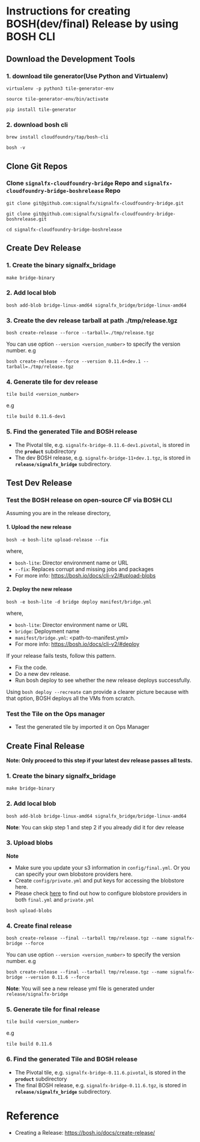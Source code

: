 # Instructions for creating BOSH(dev/final) Release by using BOSH CLI

## Download the Development Tools

### 1. download tile generator(Use Python and Virtualenv)
```
virtualenv -p python3 tile-generator-env

source tile-generator-env/bin/activate

pip install tile-generator
```

### 2. download bosh cli
```
brew install cloudfoundry/tap/bosh-cli

bosh -v
```

## Clone Git Repos
### Clone `signalfx-cloudfoundry-bridge` Repo and `signalfx-cloudfoundry-bridge-boshrelease` Repo
```
git clone git@github.com:signalfx/signalfx-cloudfoundry-bridge.git

git clone git@github.com:signalfx/signalfx-cloudfoundry-bridge-boshrelease.git

cd signalfx-cloudfoundry-bridge-boshrelease

```

## Create Dev Release

### 1. Create the binary signalfx_bridage
```
make bridge-binary
```

### 2. Add local blob
```
bosh add-blob bridge-linux-amd64 signalfx_bridge/bridge-linux-amd64
```

### 3. Create the dev release tarball at path ./tmp/release.tgz
```
bosh create-release --force --tarball=./tmp/release.tgz
```
You can use option `--version <version_number>` to specify the version number. e.g
```
bosh create-release --force --version 0.11.6+dev.1 --tarball=./tmp/release.tgz
```

### 4. Generate tile for dev release
```
tile build <version_number>
```
e.g
```
tile build 0.11.6-dev1
```

### 5. Find the generated Tile and BOSH release
- The Pivotal tile, e.g. `signalfx-bridge-0.11.6-dev1.pivotal`, is stored in the **`product`** subdirectory
- The dev BOSH release, e.g. `signalfx-bridge-11+dev.1.tgz`, is stored in **`release/signalfx_bridge`** subdirectory.


## Test Dev Release
### Test the BOSH release on open-source CF via BOSH CLI
Assuming you are in the release directory,
#### 1. Upload the new release
```
bosh -e bosh-lite upload-release --fix
```
where, 
- `bosh-lite`: Director environment name or URL
- `--fix`: Replaces corrupt and missing jobs and packages
- For more info: https://bosh.io/docs/cli-v2/#upload-blobs


#### 2. Deploy the new release
```
bosh -e bosh-lite -d bridge deploy manifest/bridge.yml
```
where, 
- `bosh-lite`: Director environment name or URL
- `bridge`: Deployment name
- `manifest/bridge.yml`: <path-to-manifest.yml>
- For more info: https://bosh.io/docs/cli-v2/#deploy

If your release fails tests, follow this pattern.

- Fix the code.
- Do a new dev release.
- Run bosh deploy to see whether the new release deploys successfully.

Using `bosh deploy --recreate` can provide a clearer picture because with that option, BOSH deploys all the VMs from scratch.

### Test the Tile on the Ops manager
- Test the generated tile by imported it on Ops Manager

## Create Final Release
**Note: Only proceed to this step if your latest dev release passes all tests.**

### 1. Create the binary signalfx_bridage
```
make bridge-binary
```

### 2. Add local blob
```
bosh add-blob bridge-linux-amd64 signalfx_bridge/bridge-linux-amd64
```
**Note**: You can skip step 1 and step 2 if you already did it for dev release

### 3. Upload blobs
**Note** 
- Make sure you update your s3 information in `config/final.yml`. Or you can specify your own blobstore providers here. 
- Create `config/private.yml` and put keys for accessing the blobstore here.
- Please check [here](https://bosh.io/docs/release-blobstore/) to find out how to configure blobstore providers in both `final.yml` and `private.yml`

```
bosh upload-blobs
```

### 4. Create final release
```
bosh create-release --final --tarball tmp/release.tgz --name signalfx-bridge --force
```

You can use option `--version <version_number>` to specify the version number. e.g
```
bosh create-release --final --tarball tmp/release.tgz --name signalfx-bridge --version 0.11.6 --force
```

**Note**: You will see a new release yml file is generated under `release/signalfx-bridge`

### 5. Generate tile for final release
```
tile build <version_number>
```
e.g
```
tile build 0.11.6
```

### 6. Find the generated Tile and BOSH release
- The Pivotal tile, e.g. `signalfx-bridge-0.11.6.pivotal`, is stored in the **`product`** subdirectory
- The final BOSH release, e.g. `signalfx-bridge-0.11.6.tgz`, is stored in **`release/signalfx_bridge`** subdirectory.


# Reference
- Creating a Release: https://bosh.io/docs/create-release/





